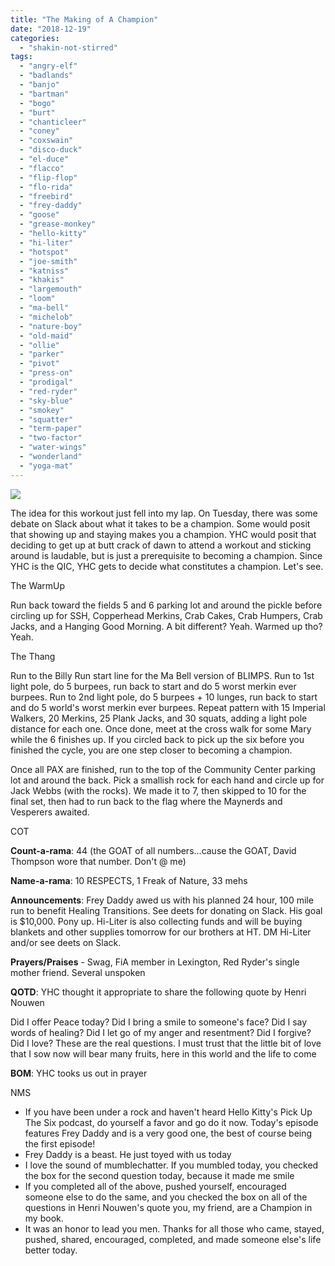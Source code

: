 ```yaml
---
title: "The Making of A Champion"
date: "2018-12-19"
categories: 
  - "shakin-not-stirred"
tags: 
  - "angry-elf"
  - "badlands"
  - "banjo"
  - "bartman"
  - "bogo"
  - "burt"
  - "chanticleer"
  - "coney"
  - "coxswain"
  - "disco-duck"
  - "el-duce"
  - "flacco"
  - "flip-flop"
  - "flo-rida"
  - "freebird"
  - "frey-daddy"
  - "goose"
  - "grease-monkey"
  - "hello-kitty"
  - "hi-liter"
  - "hotspot"
  - "joe-smith"
  - "katniss"
  - "khakis"
  - "largemouth"
  - "loom"
  - "ma-bell"
  - "michelob"
  - "nature-boy"
  - "old-maid"
  - "ollie"
  - "parker"
  - "pivot"
  - "press-on"
  - "prodigal"
  - "red-ryder"
  - "sky-blue"
  - "smokey"
  - "squatter"
  - "term-paper"
  - "two-factor"
  - "water-wings"
  - "wonderland"
  - "yoga-mat"
---
```


![](https://i2.wp.com/f3carpex.com/wp-content/uploads/2018/12/The-Making-Of-A-Champion-Header.jpg?fit=800%2C238&ssl=1)

The idea for this workout just fell into my lap. On Tuesday, there was some debate on Slack about what it takes to be a champion. Some would posit that showing up and staying makes you a champion. YHC would posit that deciding to get up at butt crack of dawn to attend a workout and sticking around is laudable, but is just a prerequisite to becoming a champion. Since YHC is the QIC, YHC gets to decide what constitutes a champion. Let's see.

The WarmUp

Run back toward the fields 5 and 6 parking lot and around the pickle before circling up for SSH, Copperhead Merkins, Crab Cakes, Crab Humpers, Crab Jacks, and a Hanging Good Morning. A bit different? Yeah. Warmed up tho? Yeah.

The Thang

Run to the Billy Run start line for the Ma Bell version of BLIMPS. Run to 1st light pole, do 5 burpees, run back to start and do 5 worst merkin ever burpees. Run to 2nd light pole, do 5 burpees + 10 lunges, run back to start and do 5 world's worst merkin ever burpees. Repeat pattern with 15 Imperial Walkers, 20 Merkins, 25 Plank Jacks, and 30 squats, adding a light pole distance for each one. Once done, meet at the cross walk for some Mary while the 6 finishes up. If you circled back to pick up the six before you finished the cycle, you are one step closer to becoming a champion.

Once all PAX are finished, run to the top of the Community Center parking lot and around the back. Pick a smallish rock for each hand and circle up for Jack Webbs (with the rocks). We made it to 7, then skipped to 10 for the final set, then had to run back to the flag where the Maynerds and Vesperers awaited.

COT

**Count-a-rama**: 44 (the GOAT of all numbers...cause the GOAT, David Thompson wore that number. Don't @ me)

**Name-a-rama**: 10 RESPECTS, 1 Freak of Nature, 33 mehs

**Announcements**: Frey Daddy awed us with his planned 24 hour, 100 mile run to benefit Healing Transitions. See deets for donating on Slack. His goal is $10,000. Pony up. Hi-Liter is also collecting funds and will be buying blankets and other supplies tomorrow for our brothers at HT. DM Hi-Liter and/or see deets on Slack.

**Prayers/Praises** - Swag, FiA member in Lexington, Red Ryder's single mother friend. Several unspoken

**QOTD**: YHC thought it appropriate to share the following quote by Henri Nouwen

Did I offer Peace today? Did I bring a smile to someone's face? Did I say words of healing? Did I let go of my anger and resentment? Did I forgive? Did I love? These are the real questions. I must trust that the little bit of love that I sow now will bear many fruits, here in this world and the life to come

**BOM**: YHC tooks us out in prayer

NMS

- If you have been under a rock and haven't heard Hello Kitty's Pick Up The Six podcast, do yourself a favor and go do it now. Today's episode features Frey Daddy and is a very good one, the best of course being the first episode!
- Frey Daddy is a beast. He just toyed with us today
- I love the sound of mumblechatter. If you mumbled today, you checked the box for the second question today, because it made me smile
- If you completed all of the above, pushed yourself, encouraged someone else to do the same, and you checked the box on all of the questions in Henri Nouwen's quote you, my friend, are a Champion in my book.
- It was an honor to lead you men. Thanks for all those who came, stayed, pushed, shared, encouraged, completed, and made someone else's life better today.
